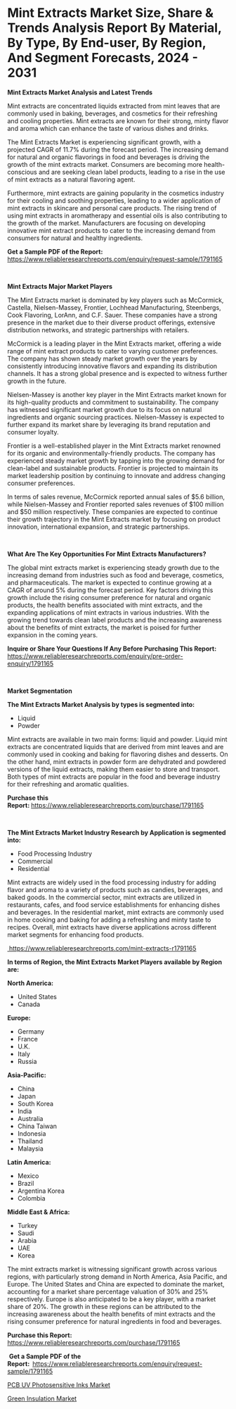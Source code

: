 <p><h1>Mint Extracts Market Size, Share & Trends Analysis Report By Material, By Type, By End-user, By Region, And Segment Forecasts, 2024 - 2031</h1></p><p><strong>Mint Extracts Market Analysis and Latest Trends</strong></p>
<p><p>Mint extracts are concentrated liquids extracted from mint leaves that are commonly used in baking, beverages, and cosmetics for their refreshing and cooling properties. Mint extracts are known for their strong, minty flavor and aroma which can enhance the taste of various dishes and drinks. </p><p>The Mint Extracts Market is experiencing significant growth, with a projected CAGR of 11.7% during the forecast period. The increasing demand for natural and organic flavorings in food and beverages is driving the growth of the mint extracts market. Consumers are becoming more health-conscious and are seeking clean label products, leading to a rise in the use of mint extracts as a natural flavoring agent. </p><p>Furthermore, mint extracts are gaining popularity in the cosmetics industry for their cooling and soothing properties, leading to a wider application of mint extracts in skincare and personal care products. The rising trend of using mint extracts in aromatherapy and essential oils is also contributing to the growth of the market. Manufacturers are focusing on developing innovative mint extract products to cater to the increasing demand from consumers for natural and healthy ingredients.</p></p>
<p><strong>Get a Sample PDF of the Report:&nbsp;</strong> <a href="https://www.reliableresearchreports.com/enquiry/request-sample/1791165">https://www.reliableresearchreports.com/enquiry/request-sample/1791165</a></p>
<p>&nbsp;</p>
<p><strong>Mint Extracts Major Market Players</strong></p>
<p><p>The Mint Extracts market is dominated by key players such as McCormick, Castella, Nielsen-Massey, Frontier, Lochhead Manufacturing, Steenbergs, Cook Flavoring, LorAnn, and C.F. Sauer. These companies have a strong presence in the market due to their diverse product offerings, extensive distribution networks, and strategic partnerships with retailers.</p><p>McCormick is a leading player in the Mint Extracts market, offering a wide range of mint extract products to cater to varying customer preferences. The company has shown steady market growth over the years by consistently introducing innovative flavors and expanding its distribution channels. It has a strong global presence and is expected to witness further growth in the future.</p><p>Nielsen-Massey is another key player in the Mint Extracts market known for its high-quality products and commitment to sustainability. The company has witnessed significant market growth due to its focus on natural ingredients and organic sourcing practices. Nielsen-Massey is expected to further expand its market share by leveraging its brand reputation and consumer loyalty.</p><p>Frontier is a well-established player in the Mint Extracts market renowned for its organic and environmentally-friendly products. The company has experienced steady market growth by tapping into the growing demand for clean-label and sustainable products. Frontier is projected to maintain its market leadership position by continuing to innovate and address changing consumer preferences.</p><p>In terms of sales revenue, McCormick reported annual sales of $5.6 billion, while Nielsen-Massey and Frontier reported sales revenues of $100 million and $50 million respectively. These companies are expected to continue their growth trajectory in the Mint Extracts market by focusing on product innovation, international expansion, and strategic partnerships.</p></p>
<p>&nbsp;</p>
<p><strong>What Are The Key Opportunities For Mint Extracts Manufacturers?</strong></p>
<p><p>The global mint extracts market is experiencing steady growth due to the increasing demand from industries such as food and beverage, cosmetics, and pharmaceuticals. The market is expected to continue growing at a CAGR of around 5% during the forecast period. Key factors driving this growth include the rising consumer preference for natural and organic products, the health benefits associated with mint extracts, and the expanding applications of mint extracts in various industries. With the growing trend towards clean label products and the increasing awareness about the benefits of mint extracts, the market is poised for further expansion in the coming years.</p></p>
<p><strong>Inquire or Share Your Questions If Any Before Purchasing This Report:</strong> <a href="https://www.reliableresearchreports.com/enquiry/pre-order-enquiry/1791165">https://www.reliableresearchreports.com/enquiry/pre-order-enquiry/1791165</a></p>
<p>&nbsp;</p>
<p><strong>Market Segmentation</strong></p>
<p><strong>The Mint Extracts Market Analysis by types is segmented into:</strong></p>
<p><ul><li>Liquid</li><li>Powder</li></ul></p>
<p><p>Mint extracts are available in two main forms: liquid and powder. Liquid mint extracts are concentrated liquids that are derived from mint leaves and are commonly used in cooking and baking for flavoring dishes and desserts. On the other hand, mint extracts in powder form are dehydrated and powdered versions of the liquid extracts, making them easier to store and transport. Both types of mint extracts are popular in the food and beverage industry for their refreshing and aromatic qualities.</p></p>
<p><strong>Purchase this Report:&nbsp;</strong><a href="https://www.reliableresearchreports.com/purchase/1791165">https://www.reliableresearchreports.com/purchase/1791165</a></p>
<p>&nbsp;</p>
<p><strong>The Mint Extracts Market Industry Research by Application is segmented into:</strong></p>
<p><ul><li>Food Processing Industry</li><li>Commercial</li><li>Residential</li></ul></p>
<p><p>Mint extracts are widely used in the food processing industry for adding flavor and aroma to a variety of products such as candies, beverages, and baked goods. In the commercial sector, mint extracts are utilized in restaurants, cafes, and food service establishments for enhancing dishes and beverages. In the residential market, mint extracts are commonly used in home cooking and baking for adding a refreshing and minty taste to recipes. Overall, mint extracts have diverse applications across different market segments for enhancing food products.</p></p>
<p><a href="https://www.reliableresearchreports.com/mint-extracts-r1791165">&nbsp;https://www.reliableresearchreports.com/mint-extracts-r1791165</a></p>
<p><strong>In terms of Region, the Mint Extracts Market Players available by Region are:</strong></p>
<p>
    <p> <strong> North America: </strong>
        <ul>
            <li>United States</li>
            <li>Canada</li>
        </ul>
        </p> 
    <p> <strong> Europe: </strong>
        <ul>
            <li>Germany</li>
            <li>France</li>
            <li>U.K.</li>
            <li>Italy</li>
            <li>Russia</li>
        </ul>
        </p> 
    <p> <strong> Asia-Pacific: </strong>
        <ul>
            <li>China</li>
            <li>Japan</li>
            <li>South Korea</li>
            <li>India</li>
            <li>Australia</li>
            <li>China Taiwan</li>
            <li>Indonesia</li>
            <li>Thailand</li>
            <li>Malaysia</li>
        </ul>
        </p> 
    <p> <strong> Latin America: </strong>
        <ul>
            <li>Mexico</li>
            <li>Brazil</li>
            <li>Argentina Korea</li>
            <li>Colombia</li>
        </ul>
        </p> 
    <p> <strong> Middle East & Africa: </strong>
        <ul>
            <li>Turkey</li>
            <li>Saudi</li>
            <li>Arabia</li>
            <li>UAE</li>
            <li>Korea</li>
        </ul>
    </p>
    </p>
<p><p>The mint extracts market is witnessing significant growth across various regions, with particularly strong demand in North America, Asia Pacific, and Europe. The United States and China are expected to dominate the market, accounting for a market share percentage valuation of 30% and 25% respectively. Europe is also anticipated to be a key player, with a market share of 20%. The growth in these regions can be attributed to the increasing awareness about the health benefits of mint extracts and the rising consumer preference for natural ingredients in food and beverages.</p></p>
<p><strong>Purchase this Report: </strong><a href="https://www.reliableresearchreports.com/purchase/1791165">https://www.reliableresearchreports.com/purchase/1791165</a></p>
<p>&nbsp;<strong>Get a Sample PDF of the Report:&nbsp;&nbsp;</strong><a href="https://www.reliableresearchreports.com/enquiry/request-sample/1791165">https://www.reliableresearchreports.com/enquiry/request-sample/1791165</a></p>
<p><strong></strong></p>
<p><p><a href="https://gentle-editor-9db.notion.site/PCB-UV-Photosensitive-Inks-Market-Size-Global-Industry-Overview-Market-Segmentation-and-Forecast--721bda624c9248aead3f7daae2ad6d74">PCB UV Photosensitive Inks Market</a></p><p><a href="https://frill-swim-3cd.notion.site/Green-Insulation-Market-Research-Report-Forecasted-for-Period-from-2024-2031-by-Market-Type-Mark-080887863dad4fe19461614f31e7db17">Green Insulation Market</a></p></p>